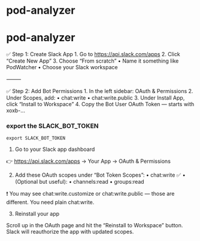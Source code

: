 # pod-analyzer
# pod-analyzer



✅ Step 1: Create Slack App
	1.	Go to https://api.slack.com/apps
	2.	Click “Create New App”
	3.	Choose “From scratch”
	•	Name it something like PodWatcher
	•	Choose your Slack workspace

⸻

✅ Step 2: Add Bot Permissions
	1.	In the left sidebar: OAuth & Permissions
	2.	Under Scopes, add:
	•	chat:write
	•	chat:write.public
	3.	Under Install App, click “Install to Workspace”
	4.	Copy the Bot User OAuth Token — starts with xoxb-...

 
### export the SLACK_BOT_TOKEN

```
export SLACK_BOT_TOKEN
```

1. Go to your Slack app dashboard

👉 https://api.slack.com/apps → Your App → OAuth & Permissions

2. Add these OAuth scopes under “Bot Token Scopes”:
	•	chat:write ✅
	•	(Optional but useful):
	•	channels:read
	•	groups:read

❗ You may see chat:write.customize or chat:write.public — those are different. You need plain chat:write.

3. Reinstall your app

Scroll up in the OAuth page and hit the “Reinstall to Workspace” button. Slack will reauthorize the app with updated scopes.

